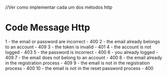//Ver como implementar cada um dos métodos http

# Code Message Http
1 - the email or password are incorrect - 400
2 - the email already belongs to an account - 409
3 - the token is invalid - 401
4 - the account is not logged - 403
5 - the password is incorrect - 400
6 - you already logged - 409
7 - the email does not belong to an account - 400
8 - the email already in the registration process - 409
9 - the email is not in the registration process - 400
10 - the email is not in the reset password process - 400